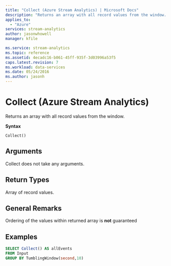 ```yaml
---
title: "Collect (Azure Stream Analytics) | Microsoft Docs"
description: "Returns an array with all record values from the window. "
applies_to: 
  - "Azure"
services: stream-analytics
author: jasonwhowell
manager: kfile

ms.service: stream-analytics
ms.topic: reference
ms.assetid: 4ecadc16-b061-45ff-935f-3d03996a53f5
caps.latest.revision: 7
ms.workload: data-services
ms.date: 05/24/2016
ms.author: jasonh
---
```


# Collect (Azure Stream Analytics)
Returns an array with all record values from the window.

 
 **Syntax**  
  
```  
Collect()
```  
  
## Arguments  
Collect does not take any arguments.
  
## Return Types  
Array of record values.  

## General Remarks
Ordering of the values within returned array is **not** guaranteed

## Examples  
  
```SQL  
SELECT Collect() AS allEvents 
FROM Input 
GROUP BY TumblingWindow(second,10) 
